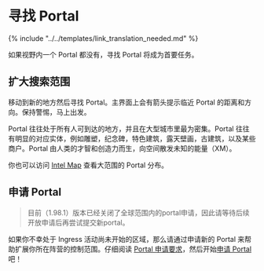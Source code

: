 # 寻找 Portal

{% include "../../templates/link_translation_needed.md" %}

如果视野内一个 Portal 都没有，寻找 Portal 将成为首要任务。

## 扩大搜索范围

移动到新的地方然后寻找 Portal。主界面上会有箭头提示临近 Portal 的距离和方向。保持警惕，马上出发。

Portal 往往处于所有人可到达的地方，并且在大型城市里最为密集。Portal 往往有明显的对应实体，例如雕塑，纪念碑，特色建筑，露天壁画，古建筑，以及某些商户。Portal 由人类的才智和创造力而生，向空间散发未知的能量（XM）。

你也可以访问 [Intel Map](http://www.ingress.com/intel) 查看大范围的 Portal 分布。

## 申请 Portal

> 目前（1.98.1）版本已经关闭了全球范围内的portal申请，因此请等待后续开放申请后再尝试提交新portal。

如果你不幸处于 Ingress 活动尚未开始的区域，那么请通过申请新的 Portal 来帮助扩展你所在阵营的控制范围。仔细阅读 [Portal 申请要求](https://support.google.com/ingress/answer/3066197)，然后开始[申请 Portal](https://support.google.com/ingress/answer/2808254) 吧！
